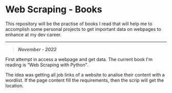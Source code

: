 # Web Scraping - Books

This repository will be the practise of books I read that will help me to accomplish some personal projects to get important data on webpages to enhance at my dev career.

<hr>

> <b><i>November - 2022</i></b>

  First attempt in access a webpage and get data. The current book I'm reading is <q>Web Scraping with Python</q>.
  
  The idea was getting all job links of a website to analise their content with a wordlist. If the page content fill the requirements, then the scrip will get the location.
